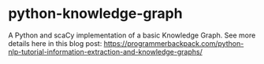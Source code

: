 # python-knowledge-graph
A Python and scaCy implementation of a basic Knowledge Graph.
See more details here in this blog post: https://programmerbackpack.com/python-nlp-tutorial-information-extraction-and-knowledge-graphs/
